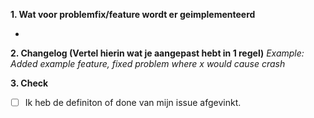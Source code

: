 **1. Wat voor problemfix/feature wordt er geimplementeerd**

-

**2. Changelog (Vertel hierin wat je aangepast hebt in 1 regel)**
*Example: Added example feature, fixed problem where x would cause crash*


**3. Check**
- [ ] Ik heb de definiton of done van mijn issue afgevinkt. 
